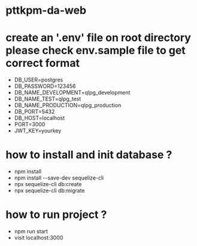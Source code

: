 # pttkpm-da-web
# create an '.env' file on root directory please check env.sample file to get correct format
- DB_USER=postgres
- DB_PASSWORD=123456
- DB_NAME_DEVELOPMENT=qlpg_development
- DB_NAME_TEST=qlpg_test
- DB_NAME_PRODUCTION=qlpg_production
- DB_PORT=5432
- DB_HOST=localhost
- PORT=3000
- JWT_KEY=yourkey

# how to install and init database ?

- npm install
- npm install --save-dev sequelize-cli
- npx sequelize-cli db:create
- npx sequelize-cli db:migrate

# how to run project ?

- npm run start
- visit localhost:3000
